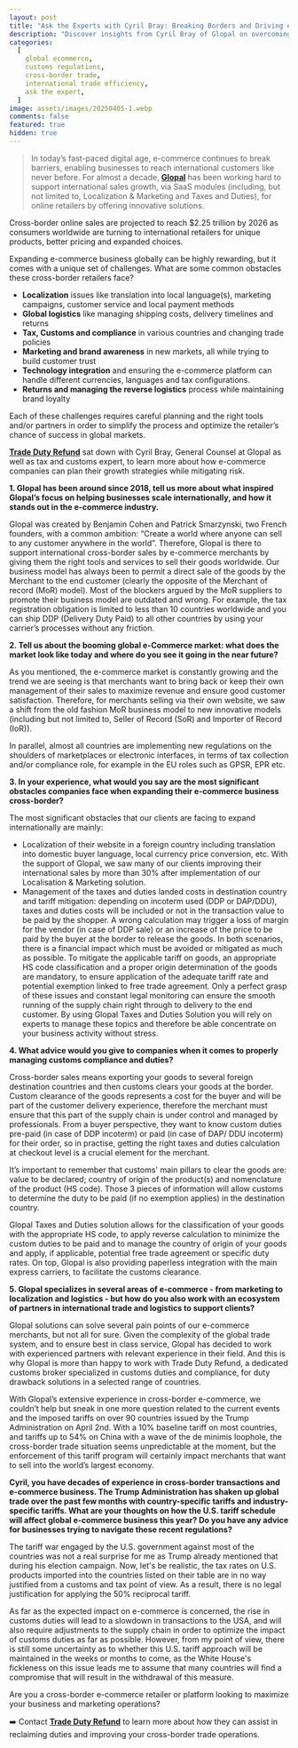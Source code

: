 ```yaml
---
layout: post
title: "Ask the Experts with Cyril Bray: Breaking Borders and Driving e-Commerce Growth - from Marketing to Transportation to Customs Compliance"
description: "Discover insights from Cyril Bray of Glopal on overcoming cross-border e-commerce challenges, from localization to customs compliance."
categories:
  [
    global ecommerce,
    customs regulations,
    cross-border trade,
    international trade efficiency,
    ask the expert,
  ]
image: assets/images/20250405-1.webp
comments: false
featured: true
hidden: true
---
```


> In today’s fast-paced digital age, e-commerce continues to break barriers, enabling businesses to reach international customers like never before. For almost a decade, [**Glopal**](https://Glopal.fr) has been working hard to support international sales growth, via SaaS modules (including, but not limited to, Localization & Marketing and Taxes and Duties), for online retailers by offering innovative solutions.

Cross-border online sales are projected to reach $2.25 trillion by 2026 as consumers worldwide are turning to international retailers for unique products, better pricing and expanded choices.

Expanding e-commerce business globally can be highly rewarding, but it comes with a unique set of challenges. What are some common obstacles these cross-border retailers face?

- **Localization** issues like translation into local language(s), marketing campaigns, customer service and local payment methods
- **Global logistics** like managing shipping costs, delivery timelines and returns
- **Tax, Customs and compliance** in various countries and changing trade policies
- **Marketing and brand awareness** in new markets, all while trying to build customer trust
- **Technology integration** and ensuring the e-commerce platform can handle different currencies, languages and tax configurations.
- **Returns and managing the reverse logistics** process while maintaining brand loyalty

Each of these challenges requires careful planning and the right tools and/or partners in order to simplify the process and optimize the retailer’s chance of success in global markets.

[**Trade Duty Refund**](https://tradedutyrefund.com?utm_source=Blog&utm_medium=Link&utm_campaign=20250405Article) sat down with Cyril Bray, General Counsel at Glopal as well as tax and customs expert, to learn more about how e-commerce companies can plan their growth strategies while mitigating risk.

**1. Glopal has been around since 2018, tell us more about what inspired Glopal’s focus on helping businesses scale internationally, and how it stands out in the e-commerce industry.**

Glopal was created by Benjamin Cohen and Patrick Smarzynski, two French founders, with a common ambition: “Create a world where anyone can sell to any customer anywhere in the world”. Therefore, Glopal is there to support international cross-border sales by e-commerce merchants by giving them the right tools and services to sell their goods worldwide. Our business model has always been to permit a direct sale of the goods by the Merchant to the end customer (clearly the opposite of the Merchant of record (MoR) model). Most of the blockers argued by the MoR suppliers to promote their business model are outdated and wrong. For example, the tax registration obligation is limited to less than 10 countries worldwide and you can ship DDP (Delivery Duty Paid) to all other countries by using your carrier’s processes without any friction.

**2. Tell us about the booming global e-Commerce market: what does the market look like today and where do you see it going in the near future?**

As you mentioned, the e-commerce market is constantly growing and the trend we are seeing is that merchants want to bring back or keep their own management of their sales to maximize revenue and ensure good customer satisfaction. Therefore, for merchants selling via their own website, we saw a shift from the old fashion MoR business model to new innovative models (including but not limited to, Seller of Record (SoR) and Importer of Record (IoR)).

In parallel, almost all countries are implementing new regulations on the shoulders of marketplaces or electronic interfaces, in terms of tax collection and/or compliance role, for example in the EU roles such as GPSR, EPR etc.

**3. In your experience, what would you say are the most significant obstacles companies face when expanding their e-commerce business cross-border?**

The most significant obstacles that our clients are facing to expand internationally are mainly:

- Localization of their website in a foreign country including translation into domestic buyer language, local currency price conversion, etc. With the support of Glopal, we saw many of our clients improving their international sales by more than 30% after implementation of our Localisation & Marketing solution.
- Management of the taxes and duties landed costs in destination country and tariff mitigation: depending on incoterm used (DDP or DAP/DDU), taxes and duties costs will be included or not in the transaction value to be paid by the shopper. A wrong calculation may trigger a loss of margin for the vendor (in case of DDP sale) or an increase of the price to be paid by the buyer at the border to release the goods. In both scenarios, there is a financial impact which must be avoided or mitigated as much as possible. To mitigate the applicable tariff on goods, an appropriate HS code classification and a proper origin determination of the goods are mandatory, to ensure application of the adequate tariff rate and potential exemption linked to free trade agreement. Only a perfect grasp of these issues and constant legal monitoring can ensure the smooth running of the supply chain right through to delivery to the end customer. By using Glopal Taxes and Duties Solution you will rely on experts to manage these topics and therefore be able concentrate on your business activity without stress.

**4. What advice would you give to companies when it comes to properly managing customs compliance and duties?**

Cross-border sales means exporting your goods to several foreign destination countries and then customs clears your goods at the border. Custom clearance of the goods represents a cost for the buyer and will be part of the customer delivery experience, therefore the merchant must ensure that this part of the supply chain is under control and managed by professionals. From a buyer perspective, they want to know custom duties pre-paid (in case of DDP incoterm) or paid (in case of DAP/ DDU incoterm) for their order, so in practise, getting the right taxes and duties calculation at checkout level is a crucial element for the merchant.

It’s important to remember that customs' main pillars to clear the goods are: value to be declared; country of origin of the product(s) and nomenclature of the product (HS code). Those 3 pieces of information will allow customs to determine the duty to be paid (if no exemption applies) in the destination country.

Glopal Taxes and Duties solution allows for the classification of your goods with the appropriate HS code, to apply reverse calculation to minimize the custom duties to be paid and to manage the country of origin of your goods and apply, if applicable, potential free trade agreement or specific duty rates. On top, Glopal is also providing paperless integration with the main express carriers, to facilitate the customs clearance.

**5. Glopal specializes in several areas of e-commerce - from marketing to localization and logistics - but how do you also work with an ecosystem of partners in international trade and logistics to support clients?**

Glopal solutions can solve several pain points of our e-commerce merchants, but not all for sure. Given the complexity of the global trade system, and to ensure best in class service, Glopal has decided to work with experienced partners with relevant experience in their field. And this is why Glopal is more than happy to work with Trade Duty Refund, a dedicated customs broker specialized in customs duties and compliance, for duty drawback solutions in a selected range of countries.

With Glopal’s extensive experience in cross-border e-commerce, we couldn’t help but sneak in one more question related to the current events and the imposed tariffs on over 90 countries issued by the Trump Administration on April 2nd. With a 10% baseline tariff on most countries, and tariffs up to 54% on China with a wave of the de minimis loophole, the cross-border trade situation seems unpredictable at the moment, but the enforcement of this tariff program will certainly impact merchants that want to sell into the world’s largest economy.

**Cyril, you have decades of experience in cross-border transactions and e-commerce business. The Trump Administration has shaken up global trade over the past few months with country-specific tariffs and industry-specific tariffs. What are your thoughts on how the U.S. tariff schedule will affect global e-commerce business this year? Do you have any advice for businesses trying to navigate these recent regulations?**

The tariff war engaged by the U.S. government against most of the countries was not a real surprise for me as Trump already mentioned that during his election campaign. Now, let's be realistic, the tax rates on U.S. products imported into the countries listed on their table are in no way justified from a customs and tax point of view. As a result, there is no legal justification for applying the 50% reciprocal tariff.

As far as the expected impact on e-commerce is concerned, the rise in customs duties will lead to a slowdown in transactions to the USA, and will also require adjustments to the supply chain in order to optimize the impact of customs duties as far as possible. However, from my point of view, there is still some uncertainty as to whether this U.S. tariff approach will be maintained in the weeks or months to come, as the White House's fickleness on this issue leads me to assume that many countries will find a compromise that will result in the withdrawal of this measure.

Are you a cross-border e-commerce retailer or platform looking to maximize your business and marketing operations?

➡️ Contact [**Trade Duty Refund**](https://tradedutyrefund.com/contact-us.html?utm_source=Blog&utm_medium=Link&utm_campaign=20250405Article) to learn more about how they can assist in reclaiming duties and improving your cross-border trade operations.
